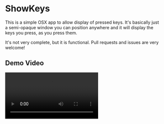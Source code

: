 # ShowKeys

This is a simple OSX app to allow display of pressed keys.  It's basically just a semi-opaque window you can position anywhere and it will display the keys you press, as you press them.

It's not very complete, but it is functional.  Pull requests and issues are very welcome!

## Demo Video

  <video controls style="max-width: 60%">
    <source src="http://dropit.velvetcache.org.s3.amazonaws.com/jmhobbs/MjY0AitRCA/showkeysdemo.mp4" type="video/mp4">
    <a href="http://dropitvc.herokuapp.com/u/MjY0AitRCA"><img src="http://dropit.velvetcache.org.s3.amazonaws.com/jmhobbs/MjY1F5ItNw/Screen-Shot.png" alt="Demo" /></a>
  </video>
